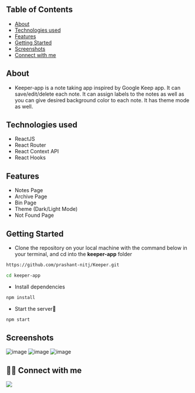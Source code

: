 ## Table of Contents

- [About](#about)
- [Technologies used](#technologies-used)
- [Features](#features)
- [Getting Started](#getting-started)
- [Screenshots](#screenshots)
- [Connect with me](#-connect-with-me)


## About
 - Keeper-app is a note taking app inspired by Google Keep app. It can save/edit/delete each note. It can assign labels to the notes as well as you can give desired background color to each note. It has theme mode as well.
   
## Technologies used
- ReactJS
- React Router
- React Context API
- React Hooks

## Features
<ul>
  <li>Notes Page</li>
  <li>Archive Page</li>
  <li>Bin Page</li>
  <li>Theme (Dark/Light Mode)</li>
  <li>Not Found Page</li>
</ul>

## Getting Started

- Clone the repository on your local machine with the command below in your terminal, and cd into the **keeper-app** folder

```sh
https://github.com/prashant-nitj/Keeper.git

cd keeper-app
```

- Install dependencies

```sh
npm install
```

- Start the server🚀

```sh
npm start
```

## Screenshots
![image](https://user-images.githubusercontent.com/61752151/170197141-a8d4bcf3-ea73-402c-b4e9-4aa5470b630f.png)
![image](https://user-images.githubusercontent.com/61752151/170197210-1a7b5fe6-0d1e-4a74-81d1-b76c961a7d15.png)
![image](https://user-images.githubusercontent.com/61752151/170197272-a25874ec-3d3c-4309-abdc-c830474c9d50.png)



## 👨‍💻 Connect with me 
<a href="https://www.linkedin.com/in/prashantrastogi01/"><img src="https://img.shields.io/badge/LinkedIn-0077B5?style=for-the-badge&logo=linkedin&logoColor=white"/></a>

